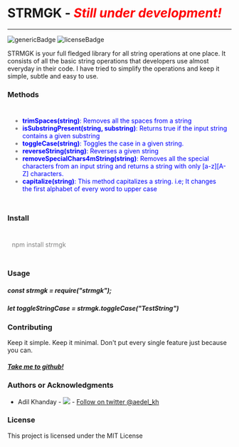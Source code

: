 <h1>STRMGK - <em><b><span style="color: red;">Still under development! </span></b></em></h1>

<hr />
<img src = "https://img.shields.io/badge/strmgk-String%20magic-brightgreen" alt="genericBadge"/>
<img src = "https://img.shields.io/badge/License-MIT-blue" alt = "licenseBadge">

<p>
  STRMGK is your full fledged library for all string operations at one place. It
  consists of all the basic string operations that developers use almost
  everyday in their code. I have tried to simplify the operations and keep it
  simple, subtle and easy to use.
</p>

<h3> Methods</h3>
<div style="color: grey; padding:10px">
  <ul>
    <li><span style="color: blue;"><b>trimSpaces(string)</b>: Removes all the spaces from a string</span></li>
    <li>
      <span style="color: blue;"><b>isSubstringPresent(string, substring)</b>: Returns true if the input string
      contains a given substring
   </span> </li>
    <li><span style="color: blue;"><b>toggleCase(string)</b>: Toggles the case in a given string.</span></li>
    <li><span style="color: blue;"><b>reverseString(string)</b>: Reverses a given string </span></li>
    <li><span style="color: blue;"><b>removeSpecialChars4mString(string)</b>: Removes all the special characters from an input string and returns a string with only [a-z][A-Z] characters.</span></li>
    <li><span style="color: blue;"><b>capitalize(string)</b>: This method capitalizes a string. i.e; It changes the first alphabet of every word to upper case</span></li>
  </ul>
</div>

<h3>Install</h3>
<div style="color:grey; padding:10px"><p>npm install strmgk</p></div>

<h3>Usage</h3>

<p>
  <h5>const strmgk = require("strmgk"); </h5>
  <h5>let toggleStringCase = strmgk.toggleCase("TestString")</h5>
</p>

<h3>Contributing</h3>
Keep it simple. Keep it minimal. Don't put every single feature just because you
can.
<h5>
  <a href="https://github.com/aedelkhanday/strmgk/tree/master"> Take me to github!</a>
</h5>

<h3>Authors or Acknowledgments</h3>
<ul>
  <li>Adil Khanday - <img src = "currentSrc: https://www.matrixgroup.net/snackoclock/wp-content/uploads/2012/07/twitter-bird-light-bgs.png"/> - <a href= "https://twitter.com/aedel_kh"> Follow on twitter @aedel_kh</a></li>
</ul>

<h3>License</h3>

This project is licensed under the MIT License
